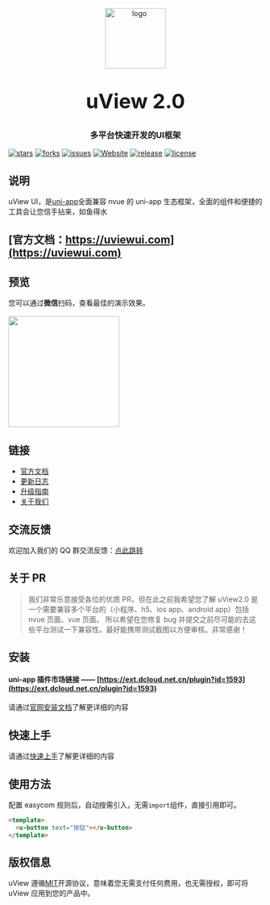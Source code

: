 <p align="center">
    <img alt="logo" src="https://uviewui.com/common/logo.png" width="120" height="120" style="margin-bottom: 10px;">
</p>
<h3 align="center" style="margin: 30px 0 30px;font-weight: bold;font-size:40px;">uView 2.0</h3>
<h3 align="center">多平台快速开发的UI框架</h3>

[![stars](https://img.shields.io/github/stars/umicro/uView2.0?style=flat-square&logo=GitHub)](https://github.com/umicro/uView2.0)
[![forks](https://img.shields.io/github/forks/umicro/uView2.0?style=flat-square&logo=GitHub)](https://github.com/umicro/uView2.0)
[![issues](https://img.shields.io/github/issues/umicro/uView2.0?style=flat-square&logo=GitHub)](https://github.com/umicro/uView2.0/issues)
[![Website](https://img.shields.io/badge/uView-up-blue?style=flat-square)](https://uviewui.com)
[![release](https://img.shields.io/github/v/release/umicro/uView2.0?style=flat-square)](https://gitee.com/umicro/uView2.0/releases)
[![license](https://img.shields.io/github/license/umicro/uView2.0?style=flat-square)](https://en.wikipedia.org/wiki/MIT_License)

## 说明

uView UI，是[uni-app](https://uniapp.dcloud.io/)全面兼容 nvue 的 uni-app 生态框架，全面的组件和便捷的工具会让您信手拈来，如鱼得水

## [官方文档：https://uviewui.com](https://uviewui.com)

## 预览

您可以通过**微信**扫码，查看最佳的演示效果。
<br>
<br>
<img src="https://uviewui.com/common/weixin_mini_qrcode.png" width="220" height="220" >

## 链接

- [官方文档](https://www.uviewui.com/)
- [更新日志](https://www.uviewui.com/components/changelog.html)
- [升级指南](https://www.uviewui.com/components/changeGuide.html)
- [关于我们](https://www.uviewui.com/cooperation/about.html)

## 交流反馈

欢迎加入我们的 QQ 群交流反馈：[点此跳转](https://www.uviewui.com/components/addQQGroup.html)

## 关于 PR

> 我们非常乐意接受各位的优质 PR，但在此之前我希望您了解 uView2.0 是一个需要兼容多个平台的（小程序、h5、ios app、android app）包括 nvue 页面、vue 页面。
> 所以希望在您修复 bug 并提交之前尽可能的去这些平台测试一下兼容性。最好能携带测试截图以方便审核。非常感谢！

## 安装

#### **uni-app 插件市场链接** —— [https://ext.dcloud.net.cn/plugin?id=1593](https://ext.dcloud.net.cn/plugin?id=1593)

请通过[官网安装文档](https://www.uviewui.com/components/install.html)了解更详细的内容

## 快速上手

请通过[快速上手](https://uviewui.com/components/quickstart.html)了解更详细的内容

## 使用方法

配置 easycom 规则后，自动按需引入，无需`import`组件，直接引用即可。

```html
<template>
  <u-button text="按钮"></u-button>
</template>
```

## 版权信息

uView 遵循[MIT](https://en.wikipedia.org/wiki/MIT_License)开源协议，意味着您无需支付任何费用，也无需授权，即可将 uView 应用到您的产品中。
